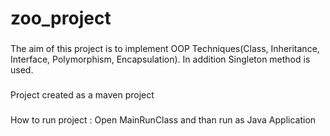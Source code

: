 # zoo_project

### 
 
The aim of this project is to implement OOP Techniques(Class, Inheritance, Interface, Polymorphism, Encapsulation). In addition Singleton method is used.
 
  ### 
Project created as a maven project
   ### 
How to run project : Open MainRunClass and than run as Java Application

